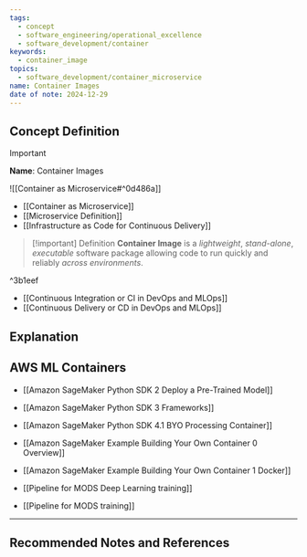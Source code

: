 ```yaml
---
tags:
  - concept
  - software_engineering/operational_excellence
  - software_development/container
keywords:
  - container_image
topics:
  - software_development/container_microservice
name: Container Images
date of note: 2024-12-29
---
```


## Concept Definition

>[!important]
>**Name**: Container Images

![[Container as Microservice#^0d486a]]

- [[Container as Microservice]]
- [[Microservice Definition]]
- [[Infrastructure as Code for Continuous Delivery]]

>[!important] Definition
>**Container Image** is a *lightweight*, *stand-alone*, *executable* software package allowing code to run quickly and reliably *across environments*.

^3b1eef

- [[Continuous Integration or CI in DevOps and MLOps]]
- [[Continuous Delivery or CD in DevOps and MLOps]]







## Explanation



## AWS ML Containers

- [[Amazon SageMaker Python SDK 2 Deploy a Pre-Trained Model]]
- [[Amazon SageMaker Python SDK 3 Frameworks]]
- [[Amazon SageMaker Python SDK 4.1 BYO Processing Container]]
- [[Amazon SageMaker Example Building Your Own Container 0 Overview]]
- [[Amazon SageMaker Example Building Your Own Container 1 Docker]]

- [[Pipeline for MODS Deep Learning training]]
- [[Pipeline for MODS training]]



-----------
##  Recommended Notes and References

